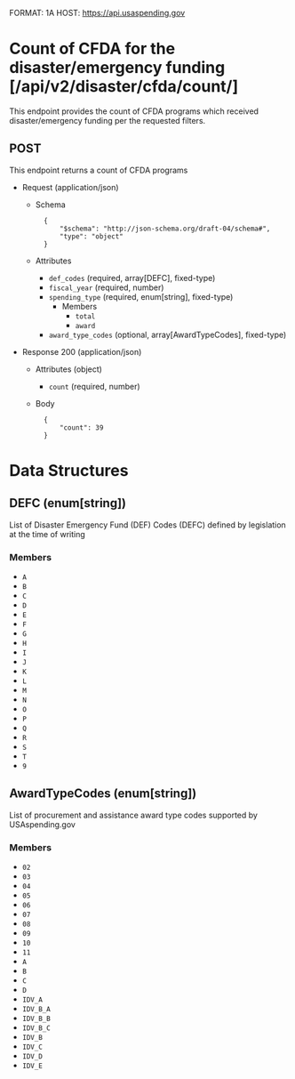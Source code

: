 FORMAT: 1A
HOST: https://api.usaspending.gov

# Count of CFDA for the disaster/emergency funding [/api/v2/disaster/cfda/count/]

This endpoint provides the count of CFDA programs which received disaster/emergency funding per the requested filters.

## POST

This endpoint returns a count of CFDA programs

+ Request (application/json)
    + Schema

            {
                "$schema": "http://json-schema.org/draft-04/schema#",
                "type": "object"
            }

    + Attributes
        + `def_codes` (required, array[DEFC], fixed-type)
        + `fiscal_year` (required, number)
        + `spending_type` (required, enum[string], fixed-type)
            + Members
                + `total`
                + `award`
        + `award_type_codes` (optional, array[AwardTypeCodes], fixed-type)

+ Response 200 (application/json)
    + Attributes (object)
        + `count` (required, number)
    + Body

            {
                "count": 39
            }

# Data Structures

## DEFC (enum[string])
List of Disaster Emergency Fund (DEF) Codes (DEFC) defined by legislation at the time of writing

### Members
+ `A`
+ `B`
+ `C`
+ `D`
+ `E`
+ `F`
+ `G`
+ `H`
+ `I`
+ `J`
+ `K`
+ `L`
+ `M`
+ `N`
+ `O`
+ `P`
+ `Q`
+ `R`
+ `S`
+ `T`
+ `9`

## AwardTypeCodes (enum[string])
List of procurement and assistance award type codes supported by USAspending.gov

### Members
+ `02`
+ `03`
+ `04`
+ `05`
+ `06`
+ `07`
+ `08`
+ `09`
+ `10`
+ `11`
+ `A`
+ `B`
+ `C`
+ `D`
+ `IDV_A`
+ `IDV_B_A`
+ `IDV_B_B`
+ `IDV_B_C`
+ `IDV_B`
+ `IDV_C`
+ `IDV_D`
+ `IDV_E`
